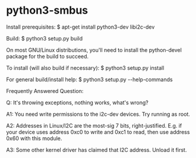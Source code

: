 # python3-smbus

Install prerequisites:
	$ apt-get install python3-dev libi2c-dev

Build:
	$ python3 setup.py build

On most GNU/Linux distributions, you'll need to install the python-devel
package for the build to succeed.

To install (will also build if necessary):
	$ python3 setup.py install

For general build/install help:
	$ python3 setup.py --help-commands

Frequently Answered Question:

Q: It's throwing exceptions, nothing works, what's wrong?

  A1: You need write permissions to the i2c-dev devices.  Try running as root.

  A2: Addresses in Linux/I2C are the most-sig 7 bits, right-justified.  E.g.
	if your device uses address 0xc0 to write and 0xc1 to read, then use
	address 0x60 with this module.

  A3: Some other kernel driver has claimed that I2C address.  Unload it first.

